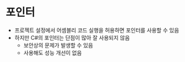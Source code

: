 # 포인터

* 프로젝트 설정에서 어셈블리 코드 실행을 허용하면 포인터를 사용할 수 있음
* 하지만 C#의 포인터는 단점이 많아 잘 사용되지 않음
  * 보안상의 문제가 발생할 수 있음 
  * 사용해도 성능 개선이 없음



